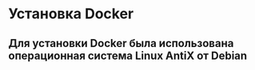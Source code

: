 # Установка Docker
## Для установки Docker была использована операционная система Linux AntiX от Debian

